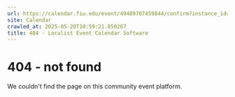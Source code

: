```yaml
---
url: https://calendar.fiu.edu/event/49489707459844/confirm?instance_id=49489707493653&return=https%3A%2F%2Fcalendar.fiu.edu%2Fcalendar%3Fevent_types%255B%255D%3D37290279036119
site: Calendar
crawled_at: 2025-05-20T10:59:21.050267
title: 404 - Localist Event Calendar Software
---
```


# 404 - not found
We couldn't find the page on this community event platform.
